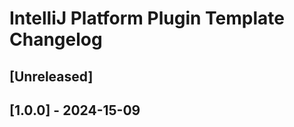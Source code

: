<!-- Keep a Changelog guide -> https://keepachangelog.com -->

# IntelliJ Platform Plugin Template Changelog

## [Unreleased]

## [1.0.0] - 2024-15-09
